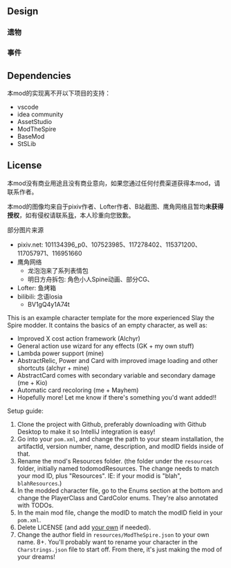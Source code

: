 ## Design

### 遗物


### 事件

### 


## Dependencies

本mod的实现离不开以下项目的支持：

- vscode
- idea community
- AssetStudio
- ModTheSpire
- BaseMod
- StSLib

## License

本mod没有商业用途且没有商业意向，如果您通过任何付费渠道获得本mod，请联系作者。

本mod的图像均来自于pixiv作者、Lofter作者、B站截图、鹰角网络且暂均**未获得授权**，如有侵权请联系[我](mailto:20722003@bjtu.edu.cn)，本人珍重向您致歉。

部分图片来源

- pixiv.net: 101134396_p0、107523985、117278402、115371200、117057971、116951660
- 鹰角网络
  - 龙泡泡来了系列表情包
  - 明日方舟拆包: 角色小人Spine动画、部分CG、
- Lofter: 鱼烤箱
- bilibili: 念语losia
  - BV1gQ4y1A74t

This is an example character template for the more experienced Slay the Spire modder.
It contains the basics of an empty character, as well as:
- Improved X cost action framework (Alchyr)
- General action use wizard for any effects (GK + my own stuff)
- Lambda power support (mine)
- AbstractRelic, Power and Card with improved image loading and other shortcuts (alchyr + mine)
- AbstractCard comes with secondary variable and secondary damage (me + Kio)
- Automatic card recoloring (me + Mayhem)
- Hopefully more! Let me know if there's something you'd want added!!

Setup guide:
1. Clone the project with Github, preferably downloading with Github Desktop to make it so IntelliJ integration is easy!
2. Go into your `pom.xml`, and change the path to your steam installation, the artifactId, version number, name, description, and modID fields inside of that.
3. Rename the mod's Resources folder. (the folder under the `resources` folder, initially named todomodResources. The change needs to match your mod ID, plus "Resources". IE: if your modid is "blah", `blahResources`.)
4. In the modded character file, go to the Enums section at the bottom and change the PlayerClass and CardColor enums. They're also annotated with TODOs.
5. In the main mod file, change the modID to match the modID field in your `pom.xml`.
6. Delete LICENSE (and add [your own](https://docs.github.com/en/repositories/managing-your-repositorys-settings-and-features/customizing-your-repository/licensing-a-repository) if needed).
7. Change the author field in `resources/ModTheSpire.json` to your own name.
8+. You'll probably want to rename your character in the `Charstrings.json` file to start off. From there, it's just making the mod of your dreams!
